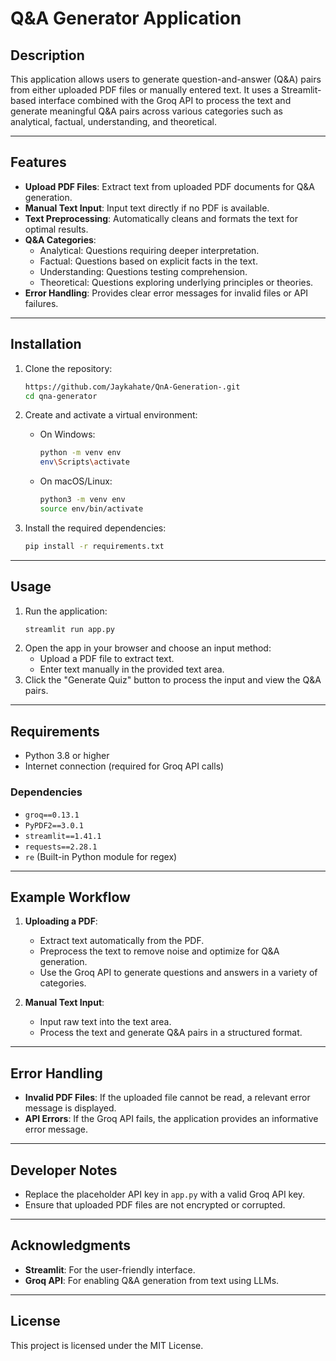 # Q&A Generator Application

## Description
This application allows users to generate question-and-answer (Q&A) pairs from either uploaded PDF files or manually entered text. It uses a Streamlit-based interface combined with the Groq API to process the text and generate meaningful Q&A pairs across various categories such as analytical, factual, understanding, and theoretical.

---

## Features
- **Upload PDF Files**: Extract text from uploaded PDF documents for Q&A generation.
- **Manual Text Input**: Input text directly if no PDF is available.
- **Text Preprocessing**: Automatically cleans and formats the text for optimal results.
- **Q&A Categories**:
  - Analytical: Questions requiring deeper interpretation.
  - Factual: Questions based on explicit facts in the text.
  - Understanding: Questions testing comprehension.
  - Theoretical: Questions exploring underlying principles or theories.
- **Error Handling**: Provides clear error messages for invalid files or API failures.

---

## Installation

1. Clone the repository:
   ```bash
   https://github.com/Jaykahate/QnA-Generation-.git
   cd qna-generator
   ```

2. Create and activate a virtual environment:
   - On Windows:
     ```bash
     python -m venv env
     env\Scripts\activate
     ```
   - On macOS/Linux:
     ```bash
     python3 -m venv env
     source env/bin/activate
     ```

3. Install the required dependencies:
   ```bash
   pip install -r requirements.txt
   ```

---

## Usage

1. Run the application:
   ```bash
   streamlit run app.py
   ```
2. Open the app in your browser and choose an input method:
   - Upload a PDF file to extract text.
   - Enter text manually in the provided text area.
3. Click the "Generate Quiz" button to process the input and view the Q&A pairs.

---

## Requirements

- Python 3.8 or higher
- Internet connection (required for Groq API calls)

### Dependencies
- `groq==0.13.1`
- `PyPDF2==3.0.1`
- `streamlit==1.41.1`
- `requests==2.28.1`
- `re` (Built-in Python module for regex)

---

## Example Workflow

1. **Uploading a PDF**:
   - Extract text automatically from the PDF.
   - Preprocess the text to remove noise and optimize for Q&A generation.
   - Use the Groq API to generate questions and answers in a variety of categories.

2. **Manual Text Input**:
   - Input raw text into the text area.
   - Process the text and generate Q&A pairs in a structured format.

---

## Error Handling

- **Invalid PDF Files**: If the uploaded file cannot be read, a relevant error message is displayed.
- **API Errors**: If the Groq API fails, the application provides an informative error message.

---

## Developer Notes

- Replace the placeholder API key in `app.py` with a valid Groq API key.
- Ensure that uploaded PDF files are not encrypted or corrupted.

---

## Acknowledgments

- **Streamlit**: For the user-friendly interface.
- **Groq API**: For enabling Q&A generation from text using LLMs.

---

## License

This project is licensed under the MIT License.

